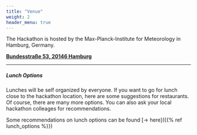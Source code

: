 ```yaml
---
title: "Venue"
weight: 2
header_menu: true
---
```




The Hackathon is hosted by the Max-Planck-Institute for Meteorology in Hamburg, Germany.

[**Bundesstraße 53, 20146 Hamburg**](https://maps.app.goo.gl/2qrCJZtc5N3sxVGZ7)

----
##### Lunch Options

Lunches will be self organized by everyone. If you want to go for lunch close to the hackathon location, here are some suggestions for restaurants. Of course, there are many more options. You can also ask your local hackathon colleages for recommendations.

Some recommendations on lunch options can be found [-> here]({{% ref lunch_options %}})

<!-- As lunch will not be provided as part of the hackathon, you will have to make arrangements yourself.
However, there are numerous options in close proximity to the institute.
A list of lunch places can be found [**here**](https://maps.app.goo.gl/Sxq1RREWATew5Xg76). -->

<!-- The list provides a small assortment to aid your decision making. But especially in the nearby [**Grindel**](https://maps.app.goo.gl/cREtJBE5V3DpAopM6) area you will be able to find many more cafes and restaurants
to visit during lunch breaks. -->
